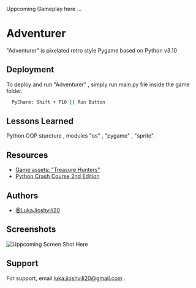 Uppcoming Gameplay here ...

# Adventurer

"Adventurer" is pixelated retro style Pygame based on Python v3.10

## Deployment

To deploy and run "Adventurer" , simply run main.py file inside the game folder.

```bash
  PyCharm: Shift + F10 || Run Button
```

## Lessons Learned

Python OOP sturcture , modules "os" , "pygame" , "sprite".

## Resources

- [Game assets: "Treasure Hunters" ](https://pixelfrog-assets.itch.io/treasure-hunters)
- [Python Crash Course 2nd Edition](https://www.pdfdrive.com/python-crash-course-2nd-edition-2019-e200808714.html)

## Authors

- [@LukaJioshvili20](https://www.github.com/LukaJioshvili20)

## Screenshots

![Uppcoming Screen Shot Here]()

## Support

For support, email luka.jioshvili20@gmail.com .